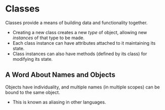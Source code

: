 # Classes

Classes provide a means of building data and functionality together.

- Creating a new class creates a new *type* of object, allowing new *instances* of that type to be made.
- Each class instance can have attributes attached to it maintaining its state.
- Class instances can also have methods (defined by its class) for modifying its state.

## A Word About Names and Objects

Objects have individuality, and multiple names (in multiple scopes) can be bound to the same object.
- This is known as aliasing in other languages.